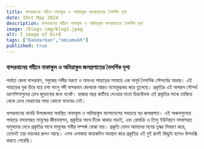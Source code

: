 ```yaml
---
title: বান্দরবানের গহীনে নাফাকুম ও অমিয়াকুম জলপ্রপাতের নৈসর্গিক দৃশ্য 
date: 19st May 2024
description: বান্দরবানের গহীনে নাফাকুম ও অমিয়াকুম জলপ্রপাতের নৈসর্গিক দৃশ্য
image: /blogs-img/blog1.jpeg
alt: I image of bird
tags: ["bandarban","omiomukh"]
published: true
---
```




###  বান্দরবানের গহীনে নাফাকুম ও অমিয়াকুম জলপ্রপাতের নৈসর্গিক দৃশ্য 

পার্বত্য জেলা বান্দরবান, সবুজের গভীর অরণ্য ও অসংখ্য পাহাড়ের সমন্বয়ে এক অপূর্ব নৈসর্গিক সৌন্দর্যের আধার। এই পাহাড়ের বুক চিরে বয়ে চলা সাংগু নদী বান্দরবান জেলাকে আরও মনোমুগ্ধকর করে তুলেছে। প্রকৃতির এই অপরূপ সৌন্দর্য ভ্রমণপিপাসুদের চোখ জুড়ানোর জন্য যথেষ্ট। হাজার বছর কাটিয়ে দেওয়ার মতো চিরযৌবনা এই প্রকৃতির মাঝে তাকিয়ে থেকে চোখ ফেরানোর সাধ্য কোনো মানবের নেই।

বান্দরবানের থানচি উপজেলায় অবস্থিত নাফাকুম ও অমিয়াকুম বাংলাদেশের সবচেয়ে বড় জলপ্রপাত। এই অঞ্চলগুলোর পাহাড়ে বসবাসরত মানুষের জীবনযাপন, প্রকৃতির সাথে টিকে থাকার লড়াই, এবং রেমাক্রি ও তিন্দু ইউনিয়নে বসবাসরত মানুষদের দেখে প্রকৃতির সাথে মানুষের গভীর সম্পর্ক বোঝা যায়। প্রকৃতি যেমন আমাদের মনের তৃষ্ণা নিবারণ করে, তেমনই তার ভয়ংকর রূপও আছে। এসব এলাকায় কয়েকদিন অবস্থান করে প্রকৃতির এই দুই রূপই কিছুটা হলেও উপলব্ধি করতে পেরেছি।


